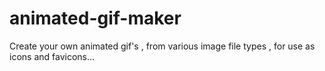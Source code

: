 # animated-gif-maker
Create your own animated gif's , from various image file types , for use as icons and favicons...
